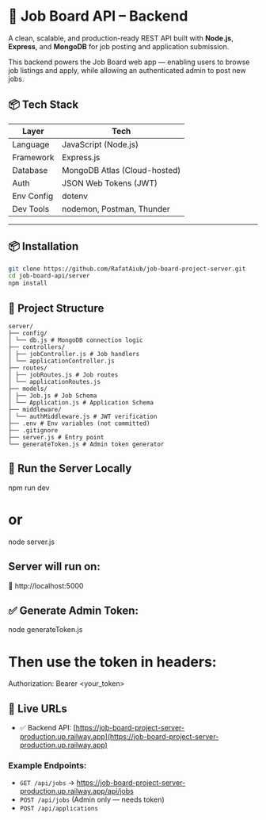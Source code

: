 # 🧠 Job Board API – Backend

A clean, scalable, and production-ready REST API built with **Node.js**, **Express**, and **MongoDB** for job posting and application submission.

This backend powers the Job Board web app — enabling users to browse job listings and apply, while allowing an authenticated admin to post new jobs.

## 📦 Tech Stack

| Layer       | Tech                         |
|-------------|------------------------------|
| Language    | JavaScript (Node.js)         |
| Framework   | Express.js                   |
| Database    | MongoDB Atlas (Cloud-hosted) |
| Auth        | JSON Web Tokens (JWT)        |
| Env Config  | dotenv                       |
| Dev Tools   | nodemon, Postman, Thunder    |

---

## 📦 Installation

```bash
git clone https://github.com/RafatAiub/job-board-project-server.git
cd job-board-api/server
npm install
```
## 🧱 Project Structure
```
server/
├── config/
│ └── db.js # MongoDB connection logic
├── controllers/
│ ├── jobController.js # Job handlers
│ └── applicationController.js
├── routes/
│ ├── jobRoutes.js # Job routes
│ └── applicationRoutes.js
├── models/
│ ├── Job.js # Job Schema
│ └── Application.js # Application Schema
├── middleware/
│ └── authMiddleware.js # JWT verification
├── .env # Env variables (not committed)
├── .gitignore
├── server.js # Entry point
└── generateToken.js # Admin token generator
```

## 🚀 Run the Server Locally
npm run dev
# or
node server.js

## Server will run on:
🔗 http://localhost:5000

## ✅ Generate Admin Token:

  node generateToken.js

# Then use the token in headers:
   Authorization: Bearer <your_token>


## 🔗 Live URLs

- ✅ Backend API: [https://job-board-project-server-production.up.railway.app](https://job-board-project-server-production.up.railway.app)

### Example Endpoints:

- `GET /api/jobs` → https://job-board-project-server-production.up.railway.app/api/jobs
- `POST /api/jobs` (Admin only — needs token)
- `POST /api/applications`
